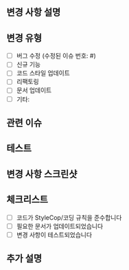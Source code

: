 ## 변경 사항 설명
<!-- 이 PR에서 변경된 내용을 간략하게 설명해주세요 -->

## 변경 유형
- [ ] 버그 수정 (수정된 이슈 번호: #)
- [ ] 신규 기능
- [ ] 코드 스타일 업데이트
- [ ] 리팩토링
- [ ] 문서 업데이트
- [ ] 기타: 

## 관련 이슈
<!-- 이 PR이 해결하는 이슈 번호를 작성해주세요. 예: Fixes #123 -->

## 테스트
<!-- 어떻게 테스트했는지 설명해주세요 -->

## 변경 사항 스크린샷
<!-- 가능하다면 UI 변경 사항을 보여주는 스크린샷을 추가해주세요 -->

## 체크리스트
- [ ] 코드가 StyleCop/코딩 규칙을 준수합니다
- [ ] 필요한 문서가 업데이트되었습니다
- [ ] 변경 사항이 테스트되었습니다

## 추가 설명
<!-- 추가로 필요한 정보가 있다면 작성해주세요 --> 